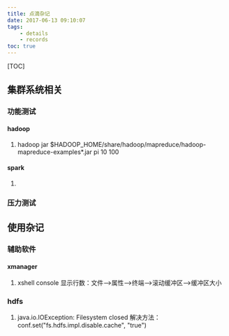 ```yaml
---
title: 点滴杂记
date: 2017-06-13 09:10:07
tags:
    - details
    - records
toc: true
---
```


[TOC]


## 集群系统相关
### 功能测试
#### hadoop
1. hadoop jar $HADOOP_HOME/share/hadoop/mapreduce/hadoop-mapreduce-examples*.jar pi 10 100

#### spark
1. 

### 压力测试




## 使用杂记
### 辅助软件
#### xmanager
1. xshell console 显示行数：文件-->属性-->终端-->滚动缓冲区-->缓冲区大小


### hdfs
1. java.io.IOException: Filesystem closed
解决方法：conf.set("fs.hdfs.impl.disable.cache", "true")

